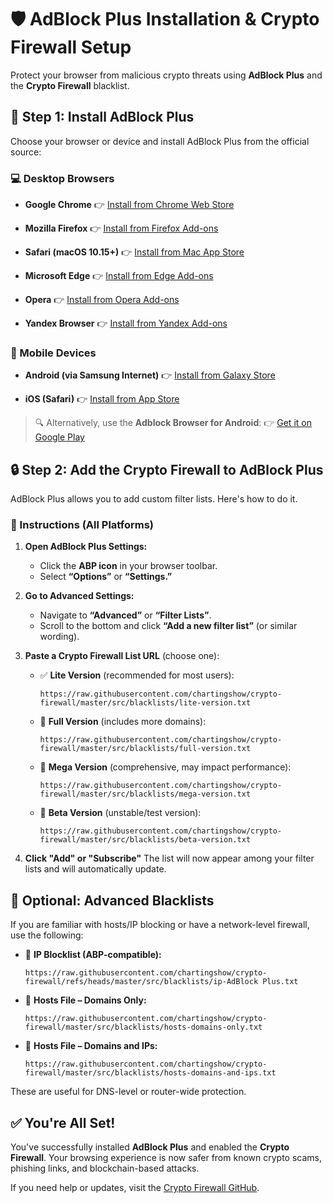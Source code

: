 # 🛡️ AdBlock Plus Installation & Crypto Firewall Setup

Protect your browser from malicious crypto threats using **AdBlock Plus** and the **Crypto Firewall** blacklist.

## 🔧 Step 1: Install AdBlock Plus

Choose your browser or device and install AdBlock Plus from the official source:

### 💻 Desktop Browsers

* **Google Chrome**
  👉 [Install from Chrome Web Store](https://adblockplus.org/en/download#chrome_panel)

* **Mozilla Firefox**
  👉 [Install from Firefox Add-ons](https://adblockplus.org/en/download#firefox_panel)

* **Safari (macOS 10.15+)**
  👉 [Install from Mac App Store](https://adblockplus.org/en/download#safari_panel)

* **Microsoft Edge**
  👉 [Install from Edge Add-ons](https://adblockplus.org/en/download#msedge_panel)

* **Opera**
  👉 [Install from Opera Add-ons](https://adblockplus.org/en/download#opera_panel)

* **Yandex Browser**
  👉 [Install from Yandex Add-ons](https://adblockplus.org/en/download#yandexbrowser_panel)

### 📱 Mobile Devices

* **Android (via Samsung Internet)**
  👉 [Install from Galaxy Store](https://adblockplus.org/en/download#android_samsungBrowser_panel)

* **iOS (Safari)**
  👉 [Install from App Store](https://apps.apple.com/us/app/adblock-plus-for-safari-abp/id1028871868)

> 🔍 Alternatively, use the **Adblock Browser for Android**:
> 👉 [Get it on Google Play](https://play.google.com/store/apps/details?id=org.adblockplus.adblockplussbrowser)

## 🔒 Step 2: Add the Crypto Firewall to AdBlock Plus

AdBlock Plus allows you to add custom filter lists. Here's how to do it.

### 🧭 Instructions (All Platforms)

1. **Open AdBlock Plus Settings:**

   * Click the **ABP icon** in your browser toolbar.
   * Select **“Options”** or **“Settings.”**

2. **Go to Advanced Settings:**

   * Navigate to **“Advanced”** or **“Filter Lists”**.
   * Scroll to the bottom and click **“Add a new filter list”** (or similar wording).

3. **Paste a Crypto Firewall List URL** (choose one):

   * ✅ **Lite Version** (recommended for most users):

     ```
     https://raw.githubusercontent.com/chartingshow/crypto-firewall/master/src/blacklists/lite-version.txt
     ```

   * 🔐 **Full Version** (includes more domains):

     ```
     https://raw.githubusercontent.com/chartingshow/crypto-firewall/master/src/blacklists/full-version.txt
     ```

   * 🚨 **Mega Version** (comprehensive, may impact performance):

     ```
     https://raw.githubusercontent.com/chartingshow/crypto-firewall/master/src/blacklists/mega-version.txt
     ```

   * 🧪 **Beta Version** (unstable/test version):

     ```
     https://raw.githubusercontent.com/chartingshow/crypto-firewall/master/src/blacklists/beta-version.txt
     ```

4. **Click "Add" or "Subscribe"**
   The list will now appear among your filter lists and will automatically update.

## 🧠 Optional: Advanced Blacklists

If you are familiar with hosts/IP blocking or have a network-level firewall, use the following:

* 📌 **IP Blocklist (ABP-compatible):**

  ```
  https://raw.githubusercontent.com/chartingshow/crypto-firewall/refs/heads/master/src/blacklists/ip-AdBlock Plus.txt
  ```

* 📌 **Hosts File – Domains Only:**

  ```
  https://raw.githubusercontent.com/chartingshow/crypto-firewall/master/src/blacklists/hosts-domains-only.txt
  ```

* 📌 **Hosts File – Domains and IPs:**

  ```
  https://raw.githubusercontent.com/chartingshow/crypto-firewall/master/src/blacklists/hosts-domains-and-ips.txt
  ```

These are useful for DNS-level or router-wide protection.

## ✅ You're All Set!

You've successfully installed **AdBlock Plus** and enabled the **Crypto Firewall**. Your browsing experience is now safer from known crypto scams, phishing links, and blockchain-based attacks.

If you need help or updates, visit the [Crypto Firewall GitHub](https://github.com/chartingshow/crypto-firewall).
